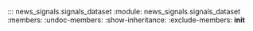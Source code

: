 
::: news_signals.signals_dataset
    :module: news_signals.signals_dataset
    :members:
    :undoc-members:
    :show-inheritance:
    :exclude-members: __init__